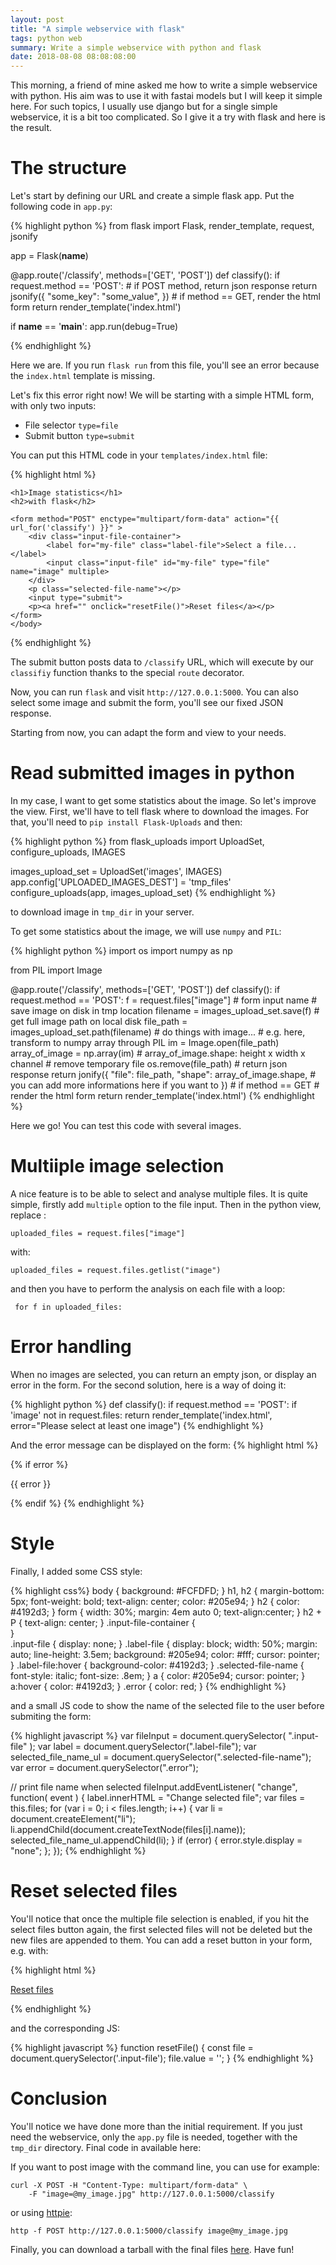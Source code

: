 ```yaml
---
layout: post
title: "A simple webservice with flask"
tags: python web
summary: Write a simple webservice with python and flask
date: 2018-08-08 08:08:08:00
---
```


This morning, a friend of mine asked me how to write a simple webservice with python. His aim was to use it with fastai models but I will keep it simple here. For such topics, I usually use django but for a single simple webservice, it is a bit too complicated. So I give it a try with flask and here is the result.

# The structure

Let's start by defining our URL and create a simple flask app. Put the following code in `app.py`:

{% highlight python %}
from flask import Flask, render_template, request, jsonify

app = Flask(__name__)

@app.route('/classify', methods=['GET', 'POST'])
def classify():
    if request.method == 'POST':
		# if POST method, return json response
		return jsonify({
			"some_key": "some_value",
			})
    # if method == GET, render the html form
    return render_template('index.html')


if __name__ == '__main__':
    app.run(debug=True)

{% endhighlight %}

Here we are. If you run `flask run` from this file, you'll see an error because the `index.html` template is missing.

Let's fix this error right now! We will be starting with a simple HTML form, with only two inputs:

- File selector `type=file`
- Submit button `type=submit`

You can put this HTML code in your `templates/index.html` file:

{% highlight html %}
<!DOCTYPE HTML>
<html lang="en-US">
    <head>
		<meta charset="UTF-8">
		<title>Image statistics</title>
		<meta name="viewport" content="width=device-width">
		<meta name="description" content="Image statistics">
	</head>
    <body>

	<h1>Image statistics</h1>
	<h2>with flask</h2>

	<form method="POST" enctype="multipart/form-data" action="{{ url_for('classify') }}" > 
		<div class="input-file-container">
			<label for="my-file" class="label-file">Select a file...</label>		
			<input class="input-file" id="my-file" type="file" name="image" multiple>
	    </div>
	    <p class="selected-file-name"></p>
	    <input type="submit">
	    <p><a href="" onclick="resetFile()">Reset files</a></p>
	</form>
    </body>
</html>
{% endhighlight %}


The submit button posts data to `/classify` URL, which will execute by our `classifiy` function thanks to the special `route` decorator.

Now, you can run `flask` and visit `http://127.0.0.1:5000`. You can also select some image and submit the form, you'll see our fixed JSON response.

Starting from now, you can adapt the form and view to your needs. 


# Read submitted images in python

In my case, I want to get some statistics about the image. So let's improve the view. First, we'll have to tell flask where to download the images. For that, you'll need to `pip install Flask-Uploads` and then:

{% highlight python %}
from flask_uploads import UploadSet, configure_uploads, IMAGES

images_upload_set = UploadSet('images', IMAGES)
app.config['UPLOADED_IMAGES_DEST'] = 'tmp_files'
configure_uploads(app, images_upload_set)
{% endhighlight %}

to download image in `tmp_dir` in your server.

To get some statistics about the image, we will use `numpy` and `PIL`:

{% highlight python %}
import os
import numpy as np

from PIL import Image

@app.route('/classify', methods=['GET', 'POST'])
def classify():
    if request.method == 'POST':
        f = request.files["image"] # form input name
		# save image on disk in tmp location
		filename = images_upload_set.save(f)
		# get full image path on local disk
		file_path = images_upload_set.path(filename)
		# do things with image...
		# e.g. here, transform to numpy array through PIL
		im = Image.open(file_path)
		array_of_image = np.array(im) # array_of_image.shape: height x width x channel
		# remove temporary file
		os.remove(file_path)
		# return json response
		return jonify({
			"file": file_path,
			"shape": array_of_image.shape,
			# you can add more informations here if you want to
			})
    # if method == GET
    # render the html form
    return render_template('index.html')
{% endhighlight %}

Here we go! You can test this code with several images.


# Multiiple image selection

A nice feature is to be able to select and analyse multiple files. It is quite simple, firstly add `multiple` option to the file input. Then in the python view, replace :

    uploaded_files = request.files["image"]
    
with:

    uploaded_files = request.files.getlist("image")

and then you have to perform the analysis on each file with a loop:

     for f in uploaded_files:


# Error handling

When no images are selected, you can return an empty json, or display an error in the form. For the second solution, here is a way of doing it:

{% highlight python %}
def classify():
    if request.method == 'POST':
        if 'image' not in request.files:
            return render_template('index.html', error="Please select at least one image")
{% endhighlight %}

And the error message can be displayed on the form:
{% highlight html %}
	<form method="POST" enctype="multipart/form-data" action="{{ url_for('classify') }}" > 
	    {% if error %}
	    <p class="error" >{{ error }}</p>
	    {% endif %}
{% endhighlight %}

# Style

Finally, I added some CSS style:

{% highlight css%}
body {
    background: #FCFDFD;
}
h1, h2 {
    margin-bottom: 5px;
    font-weight: bold;
    text-align: center;
    color: #205e94;
}
h2 {
    color: #4192d3;
}
form {
    width: 30%;
    margin: 4em auto 0;
    text-align:center;
}
h2 + P {
    text-align: center;
}
.input-file-container {  
}  
.input-file {
    display: none;
}
.label-file {
    display: block;
    width: 50%;
    margin: auto;
    line-height: 3.5em;
    background: #205e94;
    color: #fff;
    cursor: pointer;
}
.label-file:hover {
    background-color: #4192d3;
}
.selected-file-name {  
    font-style: italic;
    font-size: .8em;
}
a {
    color: #205e94;
    cursor: pointer;
}
a:hover {
    color: #4192d3;
}
.error {
    color: red;
}
{% endhighlight %}

 and a small JS code to show the name of the selected file to the user before submiting the form:

{% highlight javascript %}
var fileInput = document.querySelector( ".input-file" );
var label = document.querySelector(".label-file");
var selected_file_name_ul = document.querySelector(".selected-file-name");
var error = document.querySelector(".error");

// print file name when selected
fileInput.addEventListener( "change", function( event ) {
    label.innerHTML = "Change selected file";
    var files = this.files;
    for (var i = 0; i < files.length; i++) {
	 var li = document.createElement("li");
	 li.appendChild(document.createTextNode(files[i].name));
	 selected_file_name_ul.appendChild(li);
    }
    if (error) {
	 error.style.display = "none"; 
    };
});
{% endhighlight %}

# Reset selected files

You'll notice that once the multiple file selection is enabled, if you hit the select files button again, the first selected files will not be deleted but the new files are appended to them. You can add a reset button in your form, e.g. with:

{% highlight html %}
<p><a href="" onclick="resetFile()">Reset files</a></p>
{% endhighlight %}

and the corresponding JS:

{% highlight javascript %}
	function resetFile() {
	    const file = document.querySelector('.input-file');
	    file.value = '';
	}
{% endhighlight %}


# Conclusion

You'll notice we have done more than the initial requirement. If you just need the webservice, only the `app.py` file is needed, together with the `tmp_dir` directory. Final code in available here:

If you want to post image with the command line, you can use for example:

    curl -X POST -H "Content-Type: multipart/form-data" \
	    -F "image=@my_image.jpg" http://127.0.0.1:5000/classify
	
	
or using [httpie](https://httpie.org/):

    http -f POST http://127.0.0.1:5000/classify image@my_image.jpg

Finally, you can download a tarball with the final files [here](/downloads/simple_webservice_v2.tar.gz). Have fun!
